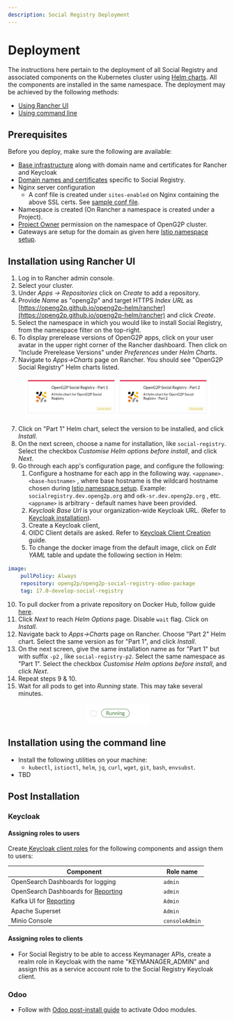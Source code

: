 ```yaml
---
description: Social Registry Deployment
---
```


# Deployment

The instructions here pertain to the deployment of all Social Registry and associated components on the Kubernetes cluster using [Helm charts](broken-reference).   All the components are installed in the same namespace. The deployment may be achieved by the following methods:

* [Using Rancher UI](./#installation-using-rancher-ui)&#x20;
* [Using command line](./#installation-using-the-command-line)

## Prerequisites

Before you deploy, make sure the following are available:

* [Base infrastructure](../../deployment/base-infrastructure/) along with domain name and certificates for Rancher and Keycloak
* [Domain names and certificates](domain-names-and-certificates.md) specific to Social Registry.
* Nginx server configuration
  * A conf file is created under `sites-enabled` on Nginx containing the above SSL certs. See [sample conf file](https://github.com/OpenG2P/openg2p-deployment/blob/main/kubernetes/nginx/server.sample.conf).
* Namespace is created (On Rancher a namespace is created under a Project).
* [Project Owner](https://ranchermanager.docs.rancher.com/how-to-guides/new-user-guides/authentication-permissions-and-global-configuration/manage-role-based-access-control-rbac/cluster-and-project-roles#project-roles) permission on the namespace of OpenG2P cluster.&#x20;
* Gateways are setup for the domain as given here [Istio namespace setup](../../deployment/base-infrastructure/openg2p-cluster/cluster-setup/istio.md#namespace-setup).

## Installation using Rancher UI

1. Log in to Rancher admin console.
2. Select your cluster.
3. Under _Apps -> Repositories_ click on _Create_ to add a repository.
4. Provide _Name_ as "openg2p" and target HTTPS _Index URL_ as [https://openg2p.github.io/openg2p-helm/rancher](https://openg2p.github.io/openg2p-helm/rancher) and click _Create_.
5. Select the namespace in which you would like to install Social Registry, from the namespace filter on the top-right.
6. To display prerelease versions of OpenG2P apps, click on your user avatar in the upper right corner of the Rancher dashboard. Then click on "Include Prerelease Versions" under _Preferences_ under _Helm Charts_.
7. Navigate to _Apps->Charts_ page on Rancher. You should see "OpenG2P Social Registry" Helm charts listed.

<div align="left">

<figure><img src="../../.gitbook/assets/social-registry-deployment-rancher-list.png" alt=""><figcaption></figcaption></figure>

</div>

7. Click on "Part 1" Helm chart, select the version to be installed, and click _Install_.
8. On the next screen, choose a name for installation, like `social-registry`. Select the checkbox _Customise Helm options before install_, and click _Next_.
9. Go through each app's configuration page, and configure the following:
   1. Configure a hostname for each app in the following way. `<appname>.<base-hostname>` , where base hostname is the wildcard hostname chosen during [Istio namespace setup](../../deployment/base-infrastructure/openg2p-cluster/cluster-setup/istio.md#namespace-setup).  Example: `socialregistry.dev.openg2p.org` and `odk-sr.dev.openg2p.org` , etc. `<appname>` is arbitrary - default names have been provided.
   2. _Keycloak Base Url_ is your organization-wide Keycloak URL.  (Refer to [Keycloak installation](../../deployment/base-infrastructure/rancher.md#keycloak-installation)).
   3. Create a Keycloak client,&#x20;
   4. &#x20;OIDC Client details are asked. Refer to [Keycloak Client Creation](../../deployment/deployment-guide/keycloak-client-creation.md) guide.
   5. To change the docker image from the default image, click on _Edit YAML_ table and update the following section in Helm:

```yaml
image:
    pullPolicy: Always
    repository: openg2p/openg2p-social-registry-odoo-package
    tag: 17.0-develop-social-registry
```

10. To pull docker from a private repository on Docker Hub, follow guide [here](../../deployment/deployment-guide/pulling-docker-from-private-repository-on-docker-hub.md).
11. Click _Next_ to reach _Helm Options_ page. Disable `wait` flag. Click on _Install_.
12. Navigate back to _Apps->Charts_ page on Rancher. Choose "Part 2" Helm chart. Select the same version as for "Part 1", and click _Install_.
13. On the next screen, give the same installation name as for "Part 1" but with suffix `-p2` , like `social-registry-p2`. Select the same namespace as "Part 1". Select the checkbox _Customise Helm options before install_, and click _Next_.
14. Repeat steps 9 & 10.&#x20;
15. Wait for all pods to get into _Running_ state. This may take several minutes.

<div align="center">

<figure><img src="../../.gitbook/assets/pod-running.png" alt="" width="147"><figcaption></figcaption></figure>

</div>

## Installation using the command line

* Install the following utilities on your machine:
  * `kubectl`, `istioctl`, `helm`, `jq`, `curl`, `wget`, `git`, `bash`, `envsubst`.
* TBD

## Post Installation

### Keycloak

#### Assigning roles to users

Create[ Keycloak client roles](https://www.keycloak.org/docs/latest/server\_admin/#con-client-roles\_server\_administration\_guide) for the following components and assign them to users:

<table><thead><tr><th width="336">Component</th><th>Role name</th></tr></thead><tbody><tr><td>OpenSearch Dashboards for logging</td><td><code>admin</code></td></tr><tr><td>OpenSearch Dashboards for <a href="../../monitoring-and-reporting/reporting-framework/">Reporting</a> </td><td> <code>admin</code></td></tr><tr><td>Kafka UI for <a href="../../monitoring-and-reporting/reporting-framework/">Reporting</a></td><td><code>Admin</code></td></tr><tr><td>Apache Superset</td><td><code>Admin</code></td></tr><tr><td>Minio Console</td><td> <code>consoleAdmin</code></td></tr></tbody></table>

#### Assigning roles to clients

* For Social Registry to be able to access Keymanager APIs, create a realm role in Keycloak with the name "KEYMANAGER\_ADMIN" and assign this as a service account role to the Social Registry Keycloak client.

### Odoo

* Follow with [Odoo post-install guide](../../deployment/deployment-guide/odoo-post-install-configuration.md) to activate Odoo modules.
